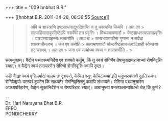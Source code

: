 +++
title = "009 hnbhat B.R."

+++
[[hnbhat B.R.	2011-04-28, 06:36:55 [Source](https://groups.google.com/g/bvparishat/c/gEYWpLS1S5c)]]



> 
> > अपि च शास्त्राणि इष्टसाधनाद्युपदिशन्ति न तु कारयन्ति किमपि । अत एव > सत्याहिंसादावुपदिष्टेऽपि नसर्वेषां तत्र प्रवृत्तिः । मिथ्याभाषणादौ > चेष्टसाधनत्वग्रहात्प्रवृत्तिः । यत्रयस्याग्रहस्सः तत्करोति । तथा च > सत्यभाषणादीनां गुणानां न सर्वथा शास्त्राधीनत्वम् । जन एव करोति > सत्यभाषणादौ सौन्दर्येष्टसाधनत्वादिग्राही स्वेच्छया तदाचरणम् । अत एव > जना एव सम्बोध्या त्वया न शास्त्राणीति - >
> 
> > 
> > 
> > 
> > 
> >   
> > 

  

सत्यमुक्तम्। वैद्येन पथ्यापथ्यनिर्देश एव शक्यते कर्तुम्, किं तु स्वयं रोगिणैव तेषामुपादानहानाभ्यां रोगनिवृत्तिः स्यात्। न वैद्येन स्वयं तदाचरणेन रोगिणो रोगनिवृत्तिः क्वापि दृष्टा।

  

कति वैद्याः स्वयं वृत्तिमर्यादां पालयन्तः दृश्यन्ते, केचित् स्युः, केचिदन्यथा इति मनुष्यस्वभावो दुरतिक्रमः। रोगिवैद्ययोः परस्परं दूषणेन किं साध्यते? रोगनिवृत्तिस्तु कदापि संभाव्यते। रोगिणा पथ्यानुसारेण अपथ्यपरिहारेण, वैद्येन सूक्तनिर्देशेन च रोगपरिहारः स्यात्। आम्रानुप्त्वा पनसफलान्यपेक्षन्ते चेत् किं कुर्मः?

  

--  
Dr. Hari Narayana Bhat B.R.  
EFEO,  
PONDICHERRY  

